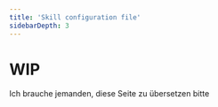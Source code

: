 ```yaml
---
title: 'Skill configuration file'
sidebarDepth: 3
---
```

<link rel="stylesheet" href="/css/speechbubbles.css">

# WIP

<div class="aliceSpeech">Ich brauche jemanden, diese Seite zu übersetzen bitte</div>
